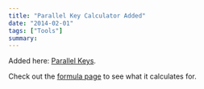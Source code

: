 ```yaml
---
title: "Parallel Key Calculator Added"
date: "2014-02-01"
tags: ["Tools"]
summary: 
---
```


Added here: [Parallel Keys](https://www.scenic-shop.com/Calculators/keys.html).

Check out the [formula page](https://www.scenic-shop.com/Calculators/formulas/mdwiki.html#!keys.md) to see what it calculates for.
